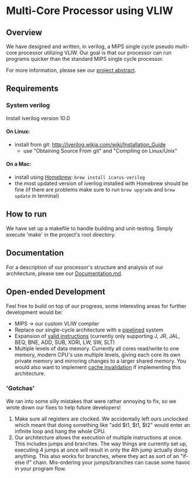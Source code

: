 # Multi-Core Processor using VLIW

## Overview

We have designed and written, in verilog, a MIPS single cycle pseudo multi-core processor utilizing VLIW. Our goal is that our processor can run programs quicker than the standard MIPS single cycle processor.

For more information, please see our [project abstract](https://github.com/Daniel6/CompArchFA15/blob/master/FinalProject/Project%20Abstract.md "ProjectAbstract.md").

## Requirements

### System verilog

Install iverilog version 10.0

#### On Linux:
- install from git: http://iverilog.wikia.com/wiki/Installation_Guide
  - use "Obtaining Source From git" and "Compiling on Linux/Unix"

#### On a Mac:
- install using [Homebrew](http://brew.sh/ "Homebrew"): `brew install icarus-verilog`
- the most updated version of iverilog installed with Homebrew should be fine (if there are problems make sure to run `brew upgrade` and `brew update` in terminal)

## How to run
We have set up a makefile to handle building and unit-testing. Simply execute 'make' in the project's root directory.

## Documentation

For a description of our processor's structure and analysis of our architecture, please see our [Documentation.md](https://github.com/Daniel6/CompArchFA15/blob/master/FinalProject/Documentation.md "Documentation.md").

## Open-ended Development
Feel free to build on top of our progress, some interesting areas for further development would be:
* MIPS -> our custom VLIW compiler
* Replace our single-cycle architecture with a [pipelined](https://en.wikipedia.org/wiki/Instruction_pipelining) system
* Expansion of [valid instructions](http://www.mrc.uidaho.edu/mrc/people/jff/digital/MIPSir.html) (currently only supporting J, JR, JAL, BEQ, BNE, ADD, SUB, XORI, LW, SW, SLT)
* Multiple levels of data memory. Currently all cores read/write to one memory, modern CPU's use multiple levels, giving each core its own private memory and mirroring changes to a larger shared memory. You would also want to implement [cache invalidation](https://en.wikipedia.org/wiki/Cache_invalidation) if implementing this architecture.

### 'Gotchas'
We ran into some silly mistakes that were rather annoying to fix, so we wrote down our fixes to help future developers!

1. Make sure all registers are clocked. We accidentally left ours unclocked which meant that doing something like "add $t1, $t1, $t2" would enter an infinite loop and hang the whole CPU.
2. Our architecture allows the execution of multiple instructions at once. This includes jumps and branches. The way things are currently set up, executing 4 jumps at once will result in only the 4th jump actually doing anything. This also works for branches, where they act as sort of an "if-else if" chain. Mis-ordering your jumps/branches can cause some havoc in your program flow.

